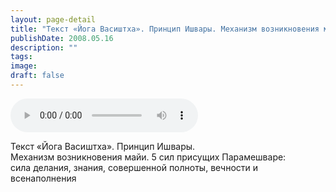 ```yaml
---
layout: page-detail
title: "Текст «Йога Васиштха». Принцип Ишвары. Механизм возникновения майи"
publishDate: 2008.05.16
description: ""
tags:
image:
draft: false
---
```


<audio title="2008.05.16 - Текст «Йога Васиштха». Принцип Ишвары. Механизм возникновения майи.mp3" src="https://filer-api.advayta.org/v1.0/public/files/75062" controls=""></audio>

 Текст «Йога Васиштха». Принцип Ишвары.  
 Механизм возникновения майи. 5 сил присущих Парамешваре:  
 сила делания, знания, совершенной полноты, вечности и всенаполнения   

  
